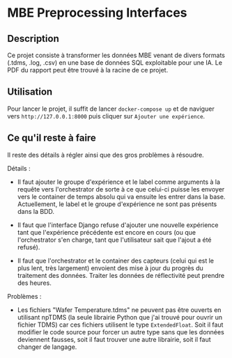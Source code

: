 # MBE Preprocessing Interfaces

## Description

Ce projet consiste à transformer les données MBE venant de divers formats (.tdms, .log, .csv) en une base de données SQL exploitable pour une IA. Le PDF du rapport peut être trouvé à la racine de ce projet.

## Utilisation

Pour lancer le projet, il suffit de lancer `docker-compose up` et de naviguer vers `http://127.0.0.1:8000` puis cliquer sur `Ajouter une expérience`.

## Ce qu'il reste à faire

Il reste des détails à régler ainsi que des gros problèmes à résoudre.

Détails :

* Il faut ajouter le groupe d'expérience et le label comme arguments à la requête vers l'orchestrator de sorte à ce que celui-ci puisse les envoyer vers le container de temps absolu qui va ensuite les entrer dans la base. Actuellement, le label et le groupe d'expérience ne sont pas présents dans la BDD.

* Il faut que l'interface Django refuse d'ajouter une nouvelle expérience tant que l'expérience précédente est encore en cours (ou que l'orchestrator s'en charge, tant que l'utilisateur sait que l'ajout a été refusé).

* Il faut que l'orchestrator et le container des capteurs (celui qui est le plus lent, très largement) envoient des mise à jour du progrès du traitement des données. Traiter les données de réflectivité peut prendre des heures.

Problèmes :

* Les fichiers "Wafer Temperature.tdms" ne peuvent pas être ouverts en utilisant npTDMS (la seule librairie Python que j'ai trouvé pour ouvrir un fichier TDMS) car ces fichiers utilisent le type `ExtendedFloat`. Soit il faut modifier le code source pour forcer un autre type sans que les données deviennent fausses, soit il faut trouver une autre librairie, soit il faut changer de langage.

